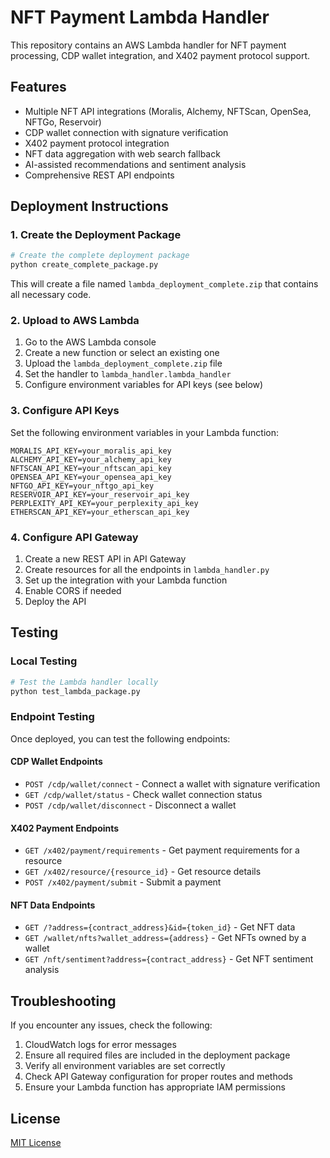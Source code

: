 # NFT Payment Lambda Handler

This repository contains an AWS Lambda handler for NFT payment processing, CDP wallet integration, and X402 payment protocol support.

## Features

- Multiple NFT API integrations (Moralis, Alchemy, NFTScan, OpenSea, NFTGo, Reservoir)
- CDP wallet connection with signature verification
- X402 payment protocol integration
- NFT data aggregation with web search fallback
- AI-assisted recommendations and sentiment analysis
- Comprehensive REST API endpoints

## Deployment Instructions

### 1. Create the Deployment Package

```bash
# Create the complete deployment package
python create_complete_package.py
```

This will create a file named `lambda_deployment_complete.zip` that contains all necessary code.

### 2. Upload to AWS Lambda

1. Go to the AWS Lambda console
2. Create a new function or select an existing one
3. Upload the `lambda_deployment_complete.zip` file
4. Set the handler to `lambda_handler.lambda_handler`
5. Configure environment variables for API keys (see below)

### 3. Configure API Keys

Set the following environment variables in your Lambda function:

```
MORALIS_API_KEY=your_moralis_api_key
ALCHEMY_API_KEY=your_alchemy_api_key
NFTSCAN_API_KEY=your_nftscan_api_key
OPENSEA_API_KEY=your_opensea_api_key
NFTGO_API_KEY=your_nftgo_api_key
RESERVOIR_API_KEY=your_reservoir_api_key
PERPLEXITY_API_KEY=your_perplexity_api_key
ETHERSCAN_API_KEY=your_etherscan_api_key
```

### 4. Configure API Gateway

1. Create a new REST API in API Gateway
2. Create resources for all the endpoints in `lambda_handler.py`
3. Set up the integration with your Lambda function
4. Enable CORS if needed
5. Deploy the API

## Testing

### Local Testing

```bash
# Test the Lambda handler locally
python test_lambda_package.py
```

### Endpoint Testing

Once deployed, you can test the following endpoints:

#### CDP Wallet Endpoints

- `POST /cdp/wallet/connect` - Connect a wallet with signature verification
- `GET /cdp/wallet/status` - Check wallet connection status
- `POST /cdp/wallet/disconnect` - Disconnect a wallet

#### X402 Payment Endpoints

- `GET /x402/payment/requirements` - Get payment requirements for a resource
- `GET /x402/resource/{resource_id}` - Get resource details
- `POST /x402/payment/submit` - Submit a payment

#### NFT Data Endpoints

- `GET /?address={contract_address}&id={token_id}` - Get NFT data
- `GET /wallet/nfts?wallet_address={address}` - Get NFTs owned by a wallet
- `GET /nft/sentiment?address={contract_address}` - Get NFT sentiment analysis

## Troubleshooting

If you encounter any issues, check the following:

1. CloudWatch logs for error messages
2. Ensure all required files are included in the deployment package
3. Verify all environment variables are set correctly
4. Check API Gateway configuration for proper routes and methods
5. Ensure your Lambda function has appropriate IAM permissions

## License

[MIT License](LICENSE)
